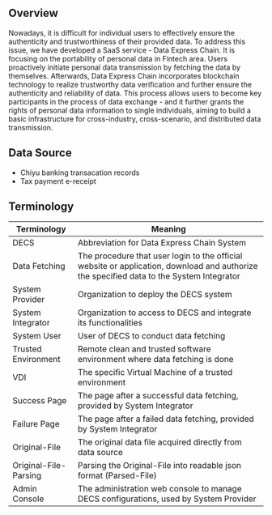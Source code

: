 ## Overview

Nowadays, it is difficult for individual users to effectively ensure the authenticity and trustworthiness of their provided data. To address this issue, we have developed a SaaS service - Data Express Chain. It is focusing on the portability of personal data in Fintech area. Users proactively initiate personal data transmission by fetching the data by themselves. Afterwards, Data Express Chain incorporates blockchain technology to realize trustworthy data verification and further ensure the authenticity and reliability of data. This process allows users to become key participants in the process of data exchange - and it further grants the rights of personal data information to single individuals, aiming to build a basic infrastructure for cross-industry, cross-scenario, and distributed data transmission.

## Data Source

* Chiyu banking transacation records
* Tax payment e-receipt

## Terminology

| **Terminology** | **Meaning**                                                                                                                           |
| --------------------- | ------------------------------------------------------------------------------------------------------------------------------------------- |
| DECS                  | Abbreviation for Data Express Chain System                                                                                                  |
| Data Fetching         | The procedure that user login to the official website or application, download and authorize the specified data to the System Integrator |
| System Provider       | Organization to deploy the DECS system                                                                                                      |
| System Integrator     | Organization to access to DECS and integrate its functionalities                                                                            |
| System User           | User of DECS to conduct data fetching                                                                                                       |
| Trusted Environment   | Remote clean and trusted software environment where data fetching is done                                                                   |
| VDI                   | The specific Virtual Machine of a trusted environment                                                                                       |
| Success Page          | The page after a successful data fetching, provided by System Integrator                                                                    |
| Failure Page          | The page after a failed data fetching, provided by System Integrator                                                                       |
| Original-File         | The original data file acquired directly from data source                                                                                   |
| Original-File-Parsing | Parsing the Original-File into readable json format (Parsed-File)                                                                          |
| Admin Console         | The administration web console to manage DECS configurations, used by System Provider                                                       |
